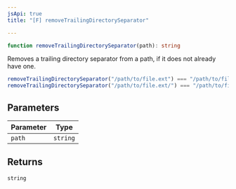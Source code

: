 ```yaml
---
jsApi: true
title: "[F] removeTrailingDirectorySeparator"

---
```

```ts
function removeTrailingDirectorySeparator(path): string
```

Removes a trailing directory separator from a path, if it does not already have one.

```ts
removeTrailingDirectorySeparator("/path/to/file.ext") === "/path/to/file.ext"
removeTrailingDirectorySeparator("/path/to/file.ext/") === "/path/to/file.ext"
```

## Parameters

| Parameter | Type |
| ------ | ------ |
| `path` | `string` |

## Returns

`string`
